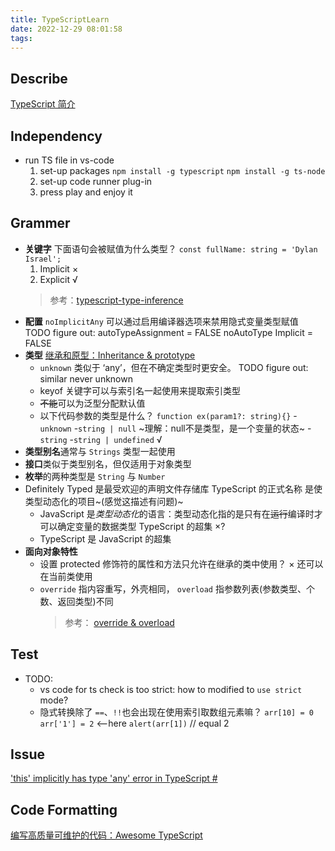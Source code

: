 ```yaml
---
title: TypeScriptLearn
date: 2022-12-29 08:01:58
tags:
---
```


## Describe

[TypeScript 简介](https://cloud.tencent.com/developer/article/1188631)  

## Independency

- run TS file in vs-code
  1. set-up packages
     `npm install -g typescript`
     `npm install -g ts-node`
  2. set-up code runner plug-in
  3. press play and enjoy it

## Grammer

- **关键字** 下面语句会被赋值为什么类型？
  `const fullName: string = 'Dylan Israel';`
  1. Implicit ×
  2. Explicit √
  > 参考：[typescript-type-inference](https://www.schibsted.pl/blog/typescript-type-inference/)
- **配置** `noImplicitAny` 可以通过启用编译器选项来禁用隐式变量类型赋值
  TODO figure out:
  autoTypeAssignment = FALSE
  noAutoType
  Implicit = FALSE
- **类型**
  [继承和原型：Inheritance & prototype](https://developer.mozilla.org/zh-CN/docs/Web/JavaScript/Inheritance_and_the_prototype_chain)  
  - `unknown` 类似于 ‘any’，但在不确定类型时更安全。
    TODO figure out:
    similar
    never
    unknown
  - keyof 关键字可以与索引名一起使用来提取索引类型
  - ~~不能~~可以为泛型分配默认值
  - 以下代码参数的类型是什么？
    `function ex(param1?: string){}`
    -`unknown`
    -`string | null` ~理解：null不是类型，是一个变量的状态~
    -`string`
    -`string | undefined` √
- **类型别名**通常与 `Strings` 类型一起使用
- **接口**类似于类型别名，但仅适用于对象类型
- **枚举**的两种类型是 `String` 与 `Number`
- Definitely Typed 是最受欢迎的声明文件存储库
  TypeScript 的正式名称
  是使类型动态化的项目~(感觉这描述有问题)~
  - JavaScript 是*类型动态化*的语言：类型动态化指的是只有在~~运行~~编译时才可以确定变量的数据类型
  TypeScript 的超集 ×?
  - TypeScript 是 JavaScript 的超集
- **面向对象特性**
  - 设置 protected 修饰符的属性和方法只允许在继承的类中使用？ ×
    还可以在当前类使用
  - `override` 指内容重写，外壳相同，
    `overload` 指参数列表(参数类型、个数、返回类型)不同
    > 参考： [override & overload](https://www.runoob.com/java/java-override-overload.html)

## Test

- TODO:
  - vs code for ts check is too strict: how to modified to `use strict` mode?
  - 隐式转换除了 `==`、`!!`也会出现在使用索引取数组元素嘛？
    `arr[10] = 0`
    `arr['1'] = 2` <--here
    `alert(arr[1])` // equal 2

## Issue

['this' implicitly has type 'any' error in TypeScript #](https://bobbyhadz.com/blog/typescript-this-implicitly-has-type-any)

## Code Formatting

[编写高质量可维护的代码：Awesome TypeScript](https://mp.weixin.qq.com/s?__biz=Mzg3NTcwMTUzNA==&mid=2247486311&idx=1&sn=e673c558cde252bcd3357074fbf0a365&source=41)

